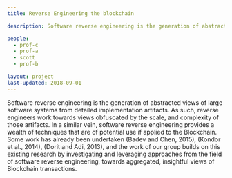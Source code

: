 ```yaml
---
title: Reverse Engineering the blockchain

description: Software reverse engineering is the generation of abstracted views of large software systems from detailed implementation artifacts. As such, reverse engineers work towards views obfuscated by the scale, and complexity of those artifacts.

people:
  - prof-c
  - prof-a
  - scott
  - prof-b

layout: project
last-updated: 2018-09-01
---
```


Software reverse engineering is the generation of abstracted views of large software systems from detailed implementation artifacts. As such, reverse engineers work towards views obfuscated by the scale, and complexity of those artifacts. In a similar vein, software reverse engineering provides a wealth of techniques that are of potential use if applied to the Blockchain. Some work has already been undertaken (Badev and Chen, 2015), (Kondor et al., 2014), (Dorit and Adi, 2013), and the work of our group builds on this existing research by investigating and leveraging approaches from the field of software reverse engineering, towards aggregated, insightful views of Blockchain transactions.
